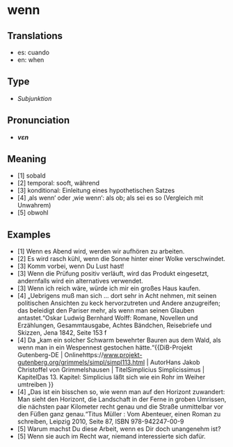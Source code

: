 # wenn
## Translations
- es: cuando
- en: when
## Type
- _Subjunktion_
## Pronunciation
- **_vɛn_**
## Meaning
- [1] sobald
- [2] temporal: sooft, während
- [3] konditional: Einleitung eines hypothetischen Satzes
- [4] ‚als wenn‘ oder ‚wie wenn‘: als ob; als sei es so (Vergleich mit Unwahrem)
- [5] obwohl
## Examples
- [1] Wenn es Abend wird, werden wir aufhören zu arbeiten.
- [2] Es wird rasch kühl, wenn die Sonne hinter einer Wolke verschwindet.
- [3] Komm vorbei, wenn Du Lust hast!
- [3] Wenn die Prüfung positiv verläuft, wird das Produkt eingesetzt, andernfalls wird ein alternatives verwendet.
- [3] Wenn ich reich wäre, würde ich mir ein großes Haus kaufen.
- [4] „Uebrigens muß man sich … dort sehr in Acht nehmen, mit seinen politischen Ansichten zu keck hervorzutreten und Andere anzugreifen; das beleidigt den Pariser mehr, als wenn man seinen Glauben antastet.“<ref>Oskar Ludwig Bernhard Wolff: Romane, Novellen und Erzählungen, Gesammtausgabe, Achtes Bändchen, Reisebriefe und Skizzen, Jena 1842, Seite 153 f</ref>
- [4] Da „kam ein solcher Schwarm bewehrter Bauren aus dem Wald, als wenn man in ein Wespennest gestochen hätte.“<ref>{{DiB-Projekt Gutenberg-DE | Onlinehttps://www.projekt-gutenberg.org/grimmels/simpl/simpl113.html | AutorHans Jakob Christoffel von Grimmelshausen | TitelSimplicius Simplicissimus | KapitelDas 13. Kapitel: Simplicius läßt sich wie ein Rohr im Weiher umtreiben }}</ref>
- [4] „Das ist ein bisschen so, wie wenn man auf den Horizont zuwandert: Man sieht den Horizont, die Landschaft in der Ferne in groben Umrissen, die nächsten paar Kilometer recht genau und die Straße unmittelbar vor den Füßen ganz genau.“<ref>Titus Müller : Vom Abenteuer, einen Roman zu schreiben, Leipzig 2010, Seite 87, ISBN 978-942247-00-9</ref>
- [5] Warum machst Du diese Arbeit, wenn es Dir doch unangenehm ist?
- [5] Wenn sie auch im Recht war, niemand interessierte sich dafür.
